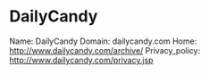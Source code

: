 
# DailyCandy

Name: DailyCandy
Domain: dailycandy.com
Home: http://www.dailycandy.com/archive/
Privacy_policy: http://www.dailycandy.com/privacy.jsp
